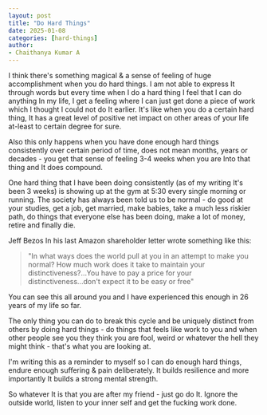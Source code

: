 ```yaml
---
layout: post
title: "Do Hard Things"
date: 2025-01-08
categories: [hard-things]
author:
- Chaithanya Kumar A
---
```



I think there's something magical & a sense of feeling of huge accomplishment when you do hard things. I am not able to express It through words but every time when I do a hard thing I feel that I can do anything In my life, I get a feeling where I can just get done a piece of work which I thought I could not do It earlier. It's like when you do a certain hard thing, It has a great level of positive net impact on other areas of your life at-least to certain degree for sure.



Also this only happens when you have done enough hard things consistently over certain period of time, does not mean months, years or decades - you get that sense of feeling 3-4 weeks when you are Into that thing and It does compound.



One hard thing that I have been doing consistently (as of my writing It's been 3 weeks) is showing up at the gym at 5:30 every single morning or running. The society has always been told us to be normal - do good at your studies, get a job, get married, make babies, take a much less riskier path, do things that everyone else has been doing, make a lot of money, retire and finally die.



Jeff Bezos In his last Amazon shareholder letter wrote something like this:



> "In what ways does the world pull at you in an attempt to make you normal? How much work does it take to maintain your distinctiveness?...You have to pay a price for your distinctiveness...don't expect it to be easy or free"



You can see this all around you and I have experienced this enough in 26 years of my life so far.



The only thing you can do to break this cycle and be uniquely distinct from others by doing hard things - do things that feels like work to you and when other people see you they think you are fool, weird or whatever the hell they might think - that's what you are looking at.



I'm writing this as a reminder to myself so I can do enough hard things, endure enough suffering & pain deliberately. It builds resilience and more importantly It builds a strong mental strength.



So whatever It is that you are after my friend - just go do It. Ignore the outside world, listen to your inner self and get the fucking work done.